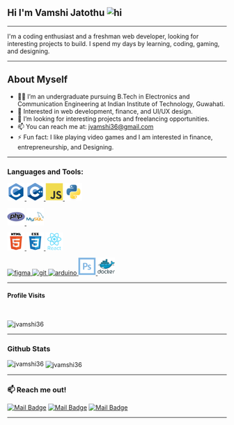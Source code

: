 ## Hi I'm Vamshi Jatothu <img src="https://user-images.githubusercontent.com/1303154/88677602-1635ba80-d120-11ea-84d8-d263ba5fc3c0.gif" width="28px" alt="hi">

---

I'm a coding enthusiast and a freshman web developer, looking for interesting projects to build. I spend my days by learning, coding, gaming, and designing.

---


## About Myself

- 👨‍🎓 I’m an undergraduate pursuing B.Tech in Electronics and Communication Engineering at Indian Institute of Technology, Guwahati.
- 🔭 Interested in web development, finance, and UI/UX design.
- 🤝 I’m looking for interesting projects and freelancing opportunities.
- 📫 You can reach me at: jvamshi36@gmail.com
- ⚡ Fun fact: I like playing video games and I am interested in finance, entrepreneurship, and Designing.


---


<h3 align="left">Languages and Tools:</h3>
<p align="left">

<a href="https://www.cprogramming.com/" target="_blank"> 
    <img src="https://raw.githubusercontent.com/devicons/devicon/master/icons/c/c-original.svg" alt="c" width="40" height="40"/> 
</a> 

<a href="https://www.w3schools.com/cpp/" target="_blank"> 
    <img src="https://raw.githubusercontent.com/devicons/devicon/master/icons/cplusplus/cplusplus-original.svg" alt="cplusplus" width="40" height="40"/> 
</a>

<a href="https://developer.mozilla.org/en-US/docs/Web/JavaScript" target="_blank"> 
    <img src="https://raw.githubusercontent.com/devicons/devicon/master/icons/javascript/javascript-original.svg" alt="javascript" width="40" height="40"/> 
</a> 

<a href="https://www.python.org" target="_blank"> 
    <img src="https://raw.githubusercontent.com/devicons/devicon/master/icons/python/python-original.svg" alt="python" width="40" height="40"/> 
</a> 

</p>

<p>
 


 <a href="https://www.php.net" target="_blank"> 
     <img src="https://raw.githubusercontent.com/devicons/devicon/master/icons/php/php-original.svg" alt="php" width="40" height="40"/> </a>

<a href="https://www.mysql.com/" target="_blank"> 
    <img src="https://raw.githubusercontent.com/devicons/devicon/master/icons/mysql/mysql-original-wordmark.svg" alt="mysql" width="40" height="40"/> 
</a>




</p>

<p>
<a href="https://www.w3.org/html/" target="_blank"> 
    <img src="https://raw.githubusercontent.com/devicons/devicon/master/icons/html5/html5-original-wordmark.svg" alt="html5" width="40" height="40"/> 
</a> 
<a href="https://www.w3schools.com/css/" target="_blank"> 
    <img src="https://raw.githubusercontent.com/devicons/devicon/master/icons/css3/css3-original-wordmark.svg" alt="css3" width="40" height="40"/> 
</a> 

<a href="https://reactjs.org/" target="_blank"> 
    <img src="https://raw.githubusercontent.com/devicons/devicon/master/icons/react/react-original-wordmark.svg" alt="react" width="40" height="40"/> 
</a> 
</p>



<p>
<a href="https://www.figma.com/" target="_blank"> 
    <img src="https://www.vectorlogo.zone/logos/figma/figma-icon.svg" alt="figma" width="40" height="40"/> 
</a> 
<a href="https://git-scm.com/" target="_blank"> 
    <img src="https://www.vectorlogo.zone/logos/git-scm/git-scm-icon.svg" alt="git" width="40" height="40"/> 
</a> 
 <a href="https://www.arduino.cc/" target="_blank" >
     <img src="https://cdn.worldvectorlogo.com/logos/arduino-1.svg" alt="arduino" width="40" height="40"/> </a> 
    
<a href="https://www.photoshop.com/en" target="_blank" >
    <img src="https://raw.githubusercontent.com/devicons/devicon/master/icons/photoshop/photoshop-line.svg" alt="photoshop" width="40" height="40"/> </a> 



<a href="https://www.docker.com/" target="_blank" >
  <img src="https://raw.githubusercontent.com/devicons/devicon/master/icons/docker/docker-original-wordmark.svg" alt="docker" width="40" height="40"/> </a>


</p>


---


#### Profile Visits

<br>

<p align="left"> <img src="https://komarev.com/ghpvc/?username=jvamshi36&label=Profile%20views&color=0e75b6&style=flat" alt="jvamshi36" /> </p>

---

### Github Stats


<p><img align="left" src="https://github-readme-stats.vercel.app/api/top-langs?username=jvamshi36&show_icons=true&locale=en&layout=compact" alt="jvamshi36" /></p>

<p>&nbsp;<img align="center" src="https://github-readme-stats.vercel.app/api?username=jvamshi36&show_icons=true&locale=en" alt="jvamshi36" /></p>



---

### :mailbox: Reach me out!

[![Mail Badge](https://img.shields.io/badge/-Vamshi_Jatothu-0e76a8?style=flat&labelColor=0e76a8&logo=linkedin&logoColor=white)](https://www.linkedin.com/in/vamshi_jatothu) [![Mail Badge](https://img.shields.io/badge/-@vamshi_jatothu-e84393?style=flat&labelColor=e84393&logo=instagram&logoColor=white)](https://www.instagram.com/vamshi_jatothu/) [![Mail Badge](https://img.shields.io/badge/-jvamshi36-c0392b?style=flat&labelColor=c0392b&logo=gmail&logoColor=white)](mailto:jvamshi36@gmail.com)

---
